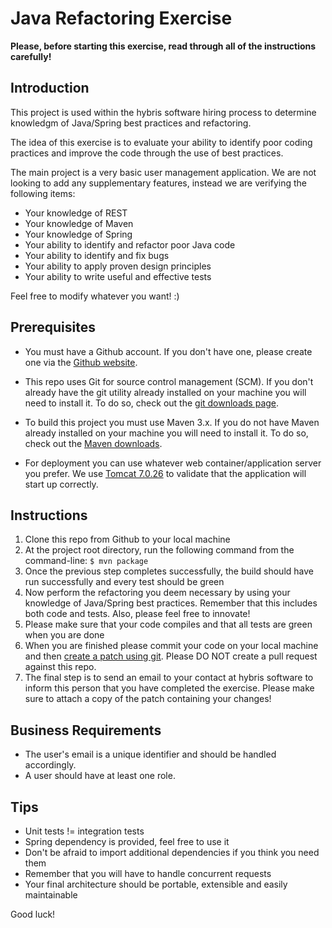 Java Refactoring Exercise 
=========================

**Please, before starting this exercise, read through all of the instructions carefully!**

Introduction
------------

This project is used within the hybris software hiring process to determine knowledgm of Java/Spring best practices and refactoring.

The idea of this exercise is to evaluate your ability to identify poor coding practices and improve the code through the use of best practices.

The main project is a very basic user management application. We are not looking to add any supplementary features, instead we are verifying the following items:

* Your knowledge of REST
* Your knowledge of Maven
* Your knowledge of Spring
* Your ability to identify and refactor poor Java code
* Your ability to identify and fix bugs
* Your ability to apply proven design principles
* Your ability to write useful and effective tests

Feel free to modify whatever you want! :)

Prerequisites
-------------

* You must have a Github account. If you don't have one, please create one via the [Github website](http://github.com/).

* This repo uses Git for source control management (SCM). If you don't already have the git utility already installed on your machine you will need to install it. To do so, check out the [git downloads page](http://git-scm.com/downloads).

* To build this project you must use Maven 3.x. If you do not have Maven already installed on your machine you will need to install it. To do so, check out the [Maven downloads](http://maven.apache.org/download.cgi).

* For deployment you can use whatever web container/application server you prefer. We use [Tomcat 7.0.26](http://archive.apache.org/dist/tomcat/tomcat-7/v7.0.26/bin/) to validate that the application will start up correctly.

Instructions
------------

1. Clone this repo from Github to your local machine 
1. At the project root directory, run the following command from the command-line:
    `$ mvn package`
1. Once the previous step completes successfully, the build should have run successfully and every test should be green
1. Now perform the refactoring you deem necessary by using your knowledge of Java/Spring best practices. Remember that this includes both code and tests. Also, please feel free to innovate!
1. Please make sure that your code compiles and that all tests are green when you are done
1. When you are finished please commit your code on your local machine and then [create a patch using git](http://git-scm.com/docs/git-format-patch). Please DO NOT create a pull request against this repo.
1. The final step is to send an email to your contact at hybris software to inform this person that you have completed the exercise. Please make sure to attach a copy of the patch containing your changes!

Business Requirements
---------------------

* The user's email is a unique identifier and should be handled accordingly.
* A user should have at least one role.

Tips
----

* Unit tests != integration tests
* Spring dependency is provided, feel free to use it
* Don't be afraid to import additional dependencies if you think you need them
* Remember that you will have to handle concurrent requests
* Your final architecture should be portable, extensible and easily maintainable

Good luck!

